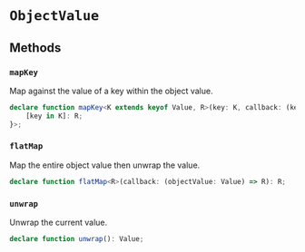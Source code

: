 # `ObjectValue`

## Methods

### `mapKey`

Map against the value of a key within the object value.

```typescript
declare function mapKey<K extends keyof Value, R>(key: K, callback: (keyValue: Value[K]) => R): ObjectValue<Omit<Value, K> & {
    [key in K]: R;
}>;
```

### `flatMap`

Map the entire object value then unwrap the value.

```typescript
declare function flatMap<R>(callback: (objectValue: Value) => R): R;
```

### `unwrap`

Unwrap the current value.

```typescript
declare function unwrap(): Value;
```
